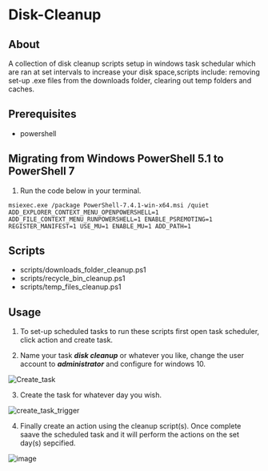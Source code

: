 # Disk-Cleanup
## About
A collection of disk cleanup scripts setup in windows task schedular which are ran at set intervals to increase your disk space,scripts include: removing set-up .exe files from the downloads folder, clearing out temp folders and caches.

## Prerequisites
* powershell

## Migrating from Windows PowerShell 5.1 to PowerShell 7
1. Run the code below in your terminal.
```
msiexec.exe /package PowerShell-7.4.1-win-x64.msi /quiet ADD_EXPLORER_CONTEXT_MENU_OPENPOWERSHELL=1 ADD_FILE_CONTEXT_MENU_RUNPOWERSHELL=1 ENABLE_PSREMOTING=1 REGISTER_MANIFEST=1 USE_MU=1 ENABLE_MU=1 ADD_PATH=1
```
## Scripts
* scripts/downloads_folder_cleanup.ps1
* scripts/recycle_bin_cleanup.ps1
* scripts/temp_files_cleanup.ps1


## Usage
1. To set-up scheduled tasks to run these scripts first open task scheduler, click action and create task.

2. Name your task ***disk cleanup*** or whatever you like, change the user account to ***administrator*** and configure for windows 10.
   
![Create_task](https://github.com/colby-smith/Disk-Cleanup/assets/160542058/cc5ff541-bc91-47d3-90b6-6bc12abc05e3)

3. Create the task for whatever day you wish.
   
![create_task_trigger](https://github.com/colby-smith/Disk-Cleanup/assets/160542058/bb0c2e5e-b564-41e2-859f-ef1c9746429f)

4. Finally create an action using the cleanup script(s). Once complete saave the scheduled task and it will perform the actions on the set day(s) sepcified.
   
![image](https://github.com/colby-smith/Disk-Cleanup/assets/160542058/677beeaa-4575-4f30-b01b-7cb6bfdd7618)
